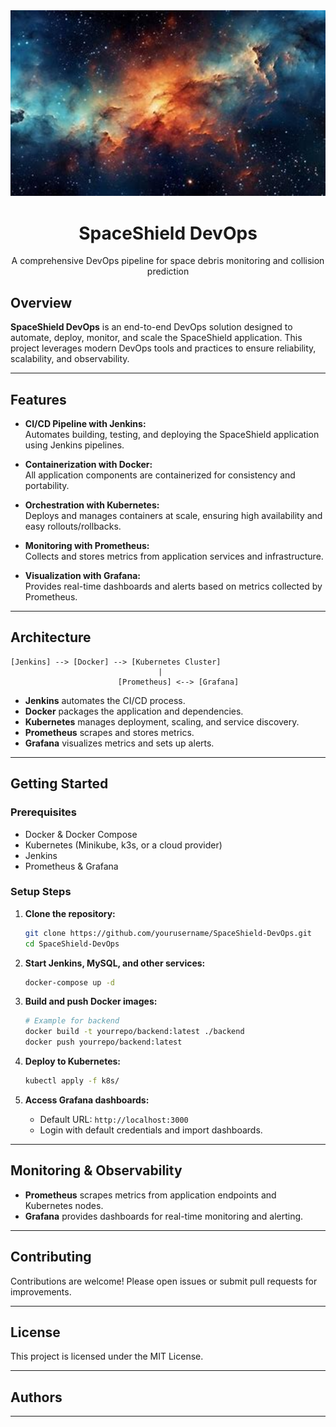 <div align="center">
  <img src="assets/space.jfif" alt="SpaceShield Logo" width="800"/>
  <h1>SpaceShield DevOps</h1>
  <p>A comprehensive DevOps pipeline for space debris monitoring and collision prediction</p>
</div>

## Overview

**SpaceShield DevOps** is an end-to-end DevOps solution designed to automate, deploy, monitor, and scale the SpaceShield application. This project leverages modern DevOps tools and practices to ensure reliability, scalability, and observability.

---

## Features

- **CI/CD Pipeline with Jenkins:**  
  Automates building, testing, and deploying the SpaceShield application using Jenkins pipelines.

- **Containerization with Docker:**  
  All application components are containerized for consistency and portability.

- **Orchestration with Kubernetes:**  
  Deploys and manages containers at scale, ensuring high availability and easy rollouts/rollbacks.

- **Monitoring with Prometheus:**  
  Collects and stores metrics from application services and infrastructure.

- **Visualization with Grafana:**  
  Provides real-time dashboards and alerts based on metrics collected by Prometheus.

---

## Architecture

```
[Jenkins] --> [Docker] --> [Kubernetes Cluster]
                                 |
                        [Prometheus] <--> [Grafana]
```

- **Jenkins** automates the CI/CD process.
- **Docker** packages the application and dependencies.
- **Kubernetes** manages deployment, scaling, and service discovery.
- **Prometheus** scrapes and stores metrics.
- **Grafana** visualizes metrics and sets up alerts.

---

## Getting Started

### Prerequisites

- Docker & Docker Compose
- Kubernetes (Minikube, k3s, or a cloud provider)
- Jenkins
- Prometheus & Grafana

### Setup Steps

1. **Clone the repository:**
   ```bash
   git clone https://github.com/yourusername/SpaceShield-DevOps.git
   cd SpaceShield-DevOps
   ```

2. **Start Jenkins, MySQL, and other services:**
   ```bash
   docker-compose up -d
   ```

3. **Build and push Docker images:**
   ```bash
   # Example for backend
   docker build -t yourrepo/backend:latest ./backend
   docker push yourrepo/backend:latest
   ```

4. **Deploy to Kubernetes:**
   ```bash
   kubectl apply -f k8s/
   ```

5. **Access Grafana dashboards:**
   - Default URL: `http://localhost:3000`
   - Login with default credentials and import dashboards.

---

## Monitoring & Observability

- **Prometheus** scrapes metrics from application endpoints and Kubernetes nodes.
- **Grafana** provides dashboards for real-time monitoring and alerting.

---

## Contributing

Contributions are welcome! Please open issues or submit pull requests for improvements.

---

## License

This project is licensed under the MIT License.

---

## Authors



---

